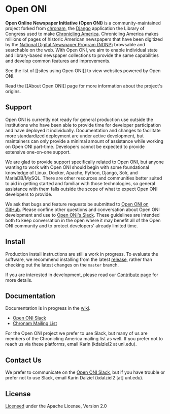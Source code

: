 # Open ONI
**Open Online Newspaper Initiative (Open ONI)** is a community-maintained project forked from [chronam](https://github.com/LibraryOfCongress/chronam), the [Django](http://djangoproject.com/) application the Library of Congress used to make [Chronicling America](http://chroniclingamerica.loc.gov/). Chronicling America makes millions of pages of historic American newspapers that have been digitized by the [National Digital Newspaper Program (NDNP)](http://www.loc.gov/ndnp/) browsable and searchable on the web. With Open ONI, we aim to enable individual state and library-based newspaper collections to provide the same capabilities and develop common features and improvements.

See the list of [[sites using Open ONI]] to view websites powered by Open ONI.

Read the [[About Open ONI]] page for more information about the project's origins.

## Support
Open ONI is currently not ready for general production use outside the institutions who have been able to provide time for developer participation and have deployed it individually. Documentation and changes to facilitate more standardized deployment are under active development, but maintainers can only provide a minimal amount of assistance while working on Open ONI part-time. Developers cannot be expected to provide extensive one-on-one support.

We are glad to provide support specifically related to Open ONI, but anyone wanting to work with Open ONI should begin with some foundational knowledge of Linux, Docker, Apache, Python, Django, Solr, and MariaDB/MySQL. There are other resources and communities better suited to aid in getting started and familiar with those technologies, so general assistance with them falls outside the scope of what to expect Open ONI developers to provide.

We ask that bugs and feature requests be submitted to [Open ONI on GitHub](https://github.com/open-oni/open-oni/issues). Please confine other questions and conversation about Open ONI development and use to [Open ONI's Slack](http://bit.ly/openoni-slack-signup). These guidelines are intended both to keep conversation in the open where it may benefit all of the Open ONI community and to protect developers' already limited time.

## Install
Production install instructions are still a work in progress. To evaluate the software, we recommend installing from the latest [release](https://github.com/open-oni/open-oni/releases), rather than checking out the latest changes on the `master` branch.

If you are interested in development, please read our [Contribute](https://github.com/open-oni/open-oni/wiki/Contribute) page for more details.

## Documentation
Documentation is in progress in the [wiki](https://github.com/open-oni/open-oni/wiki).

- [Open ONI Slack](http://bit.ly/openoni-slack-signup)
- [Chronam Mailing List](http://listserv.loc.gov/archives/chronam-users.html)

For the Open ONI project we prefer to use Slack, but many of us are members of the Chronicling America mailing list as well. If you prefer not to reach us via these platforms, email Karin (kdalziel2 at unl.edu).

## Contact Us
We prefer to communicate on the [Open ONI Slack](http://bit.ly/openoni-slack-signup), but if you have trouble or prefer not to use Slack, email Karin Dalziel (kdalziel2 [at] unl.edu).

## License
[Licensed](https://github.com/open-oni/open-oni/blob/master/LICENSE) under the Apache License, Version 2.0
